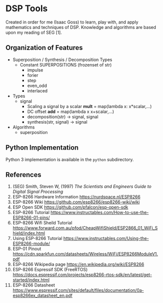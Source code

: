 
DSP Tools
=========

Created in order for me (Isaac Goss) to learn,
play with, and apply mathematics and techniques of DSP.
Knowledge and algorithms are based upon my reading of SEG [1].

Organization of Features
------------------------

- Superposition / Synthesis / Decomposition Types
    - Constant SUPERPOSITIONS (frozenset of str)
        - impulse
        - forier
        - step
        - even_odd
        - interlaced
- Types
    - signal
        - Scaling a signal by a scalar __mult__ = map(lambda x: x*scalar,...)
        - DC offset __add__ = map(lambda x x+scalar,...)
        - decomposition(str) -> signal, signal
        - synthesis(str, signal) -> signal
- Algorithms
    - superposition


Python Implementation
---------------------

Python 3 implementation is available in the `python` subdirectory.


References
----------

1. (SEG) Smith, Steven W, (1997) _The Scientists and Engineers Guide to Digital Signal Processing_
2. ESP-8266 Hardware Information https://nurdspace.nl/ESP8266
3. ESP-8266 Wiki https://github.com/esp8266/esp8266-wiki/wiki
4. ESP Open SDK https://github.com/pfalcon/esp-open-sdk
5. ESP-8266 Tutorial https://www.instructables.com/How-to-use-the-ESP8266-01-pins/
6. ESP-8266 Wifi Sheild Tutorial https://www.forward.com.au/pfod/CheapWifiShield/ESP2866_01_WiFi_Shield/index.html
7. Using ESP-8266 Tutorial https://www.instructables.com/Using-the-ESP8266-module/
8. ESP-01 Pinout https://cdn.sparkfun.com/datasheets/Wireless/WiFi/ESP8266ModuleV1.pdf
9. ESP-8266 Wikipedia page https://en.wikipedia.org/wiki/ESP8266
10. ESP-8266 Espressif SDK (FreeRTOS) https://docs.espressif.com/projects/esp8266-rtos-sdk/en/latest/get-started/index.html
11. ESP-8266 Datasheet https://www.espressif.com/sites/default/files/documentation/0a-esp8266ex_datasheet_en.pdf

